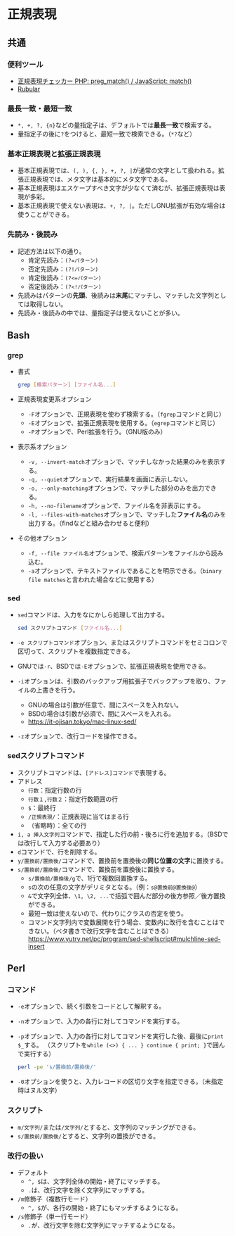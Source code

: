 # 正規表現

## 共通

### 便利ツール

- [正規表現チェッカー PHP: preg_match() / JavaScript: match()](http://okumocchi.jp/php/re.php)
- [Rubular](https://rubular.com/)

### 最長一致・最短一致

- `*, +, ?, {n}`などの量指定子は、デフォルトでは**最長一致**で検索する。
- 量指定子の後に`?`をつけると、最短一致で検索できる。（`*?`など）

### 基本正規表現と拡張正規表現

- 基本正規表現では、`(, ), {, }, +, ?, |`が通常の文字として扱われる。拡張正規表現では、メタ文字は基本的にメタ文字である。
- 基本正規表現はエスケープすべき文字が少なくて済むが、拡張正規表現は表現が多彩。
- 基本正規表現で使えない表現は、`+, ?, |`。ただしGNU拡張が有効な場合は使うことができる。

### 先読み・後読み

- 記述方法は以下の通り。
  - 肯定先読み：`(?=パターン)`
  - 否定先読み：`(?!パターン)`
  - 肯定後読み：`(?<=パターン)`
  - 否定後読み：`(?<!パターン)`
- 先読みはパターンの**先頭**、後読みは**末尾**にマッチし、マッチした文字列としては取得しない。
- 先読み・後読みの中では、量指定子は使えないことが多い。

## Bash

### grep

- 書式

  ```bash
  grep [検索パターン] [ファイル名...]
  ```

- 正規表現変更系オプション
  - `-F`オプションで、正規表現を使わず検索する。（`fgrep`コマンドと同じ）
  - `-E`オプションで、拡張正規表現を使用する。（`egrep`コマンドと同じ）
  - `-P`オプションで、Perl拡張を行う。（GNU版のみ）
- 表示系オプション
  - `-v, --invert-match`オプションで、マッチしなかった結果のみを表示する。
  - `-q, --quiet`オプションで、実行結果を画面に表示しない。
  - `-o, --only-matching`オプションで、マッチした部分のみを出力できる。
  - `-h, --no-filename`オプションで、ファイル名を非表示にする。
  - `-l, --files-with-matches`オプションで、マッチした**ファイル名**のみを出力する。（findなどと組み合わせると便利）
- その他オプション
  - `-f, --file ファイル名`オプションで、検索パターンをファイルから読み込む。
  - `-a`オプションで、テキストファイルであることを明示できる。（`binary file matches`と言われた場合などに使用する）

### sed

- `sed`コマンドは、入力をなにかしら処理して出力する。

  ```bash
  sed スクリプトコマンド [ファイル名...]
  ```

- `-e スクリプトコマンド`オプション、またはスクリプトコマンドをセミコロンで区切って、スクリプトを複数指定できる。
- GNUでは`-r`、BSDでは`-E`オプションで、拡張正規表現を使用できる。
- `-i`オプションは、引数のバックアップ用拡張子でバックアップを取り、ファイルの上書きを行う。
  - GNUの場合は引数が任意で、間にスペースを入れない。
  - BSDの場合は引数が必須で、間にスペースを入れる。
  - <https://it-ojisan.tokyo/mac-linux-sed/>
- `-z`オプションで、改行コードを操作できる。

### sedスクリプトコマンド

- スクリプトコマンドは、`[アドレス]コマンド`で表現する。
- アドレス
  - `行数`：指定行数の行
  - `行数１,行数２`：指定行数範囲の行
  - `$`：最終行
  - `/正規表現/`：正規表現に当てはまる行
  - （省略時）：全ての行
- `i, a 挿入文字列`コマンドで、指定した行の前・後ろに行を追加する。（BSDでは改行して入力する必要あり）
- `d`コマンドで、行を削除する。
- `y/置換前/置換後/`コマンドで、置換前を置換後の**同じ位置の文字**に置換する。
- `s/置換前/置換後/`コマンドで、置換前を置換後に置換する。
  - `s/置換前/置換後/g`で、1行で複数回置換する。
  - `s`の次の任意の文字がデリミタとなる。（例：`s@置換前@置換後@`）
  - `&`で文字列全体、`\1, \2, ...`で括弧で囲んだ部分の後方参照／後方置換ができる。
  - 最短一致は使えないので、代わりにクラスの否定を使う。
  - コマンド文字列内で変数展開を行う場合、変数内に改行を含むことはできない。（ベタ書きで改行文字を含むことはできる）
    <https://www.yutry.net/pc/program/sed-shellscript#mulchline-sed-insert>

## Perl

### コマンド

- `-e`オプションで、続く引数をコードとして解釈する。
- `-n`オプションで、入力の各行に対してコマンドを実行する。
- `-p`オプションで、入力の各行に対してコマンドを実行した後、最後に`print $_`する。
  （スクリプトを`while (<>) { ... } continue { print; }`で囲んで実行する）

  ```bash
  perl -pe 's/置換前/置換後/'
  ```

- `-0`オプションを使うと、入力レコードの区切り文字を指定できる。（未指定時はヌル文字）

### スクリプト

- `m/文字列/`または`/文字列/`とすると、文字列のマッチングができる。
- `s/置換前/置換後/`とすると、文字列の置換ができる。

### 改行の扱い

- デフォルト
  - `^, $`は、文字列全体の開始・終了にマッチする。
  - `.`は、改行文字を除く文字列にマッチする。
- `/m`修飾子（複数行モード）
  - `^, $`が、各行の開始・終了にもマッチするようになる。
- `/s`修飾子（単一行モード）
  - `.`が、改行文字を除む文字列にマッチするようになる。
